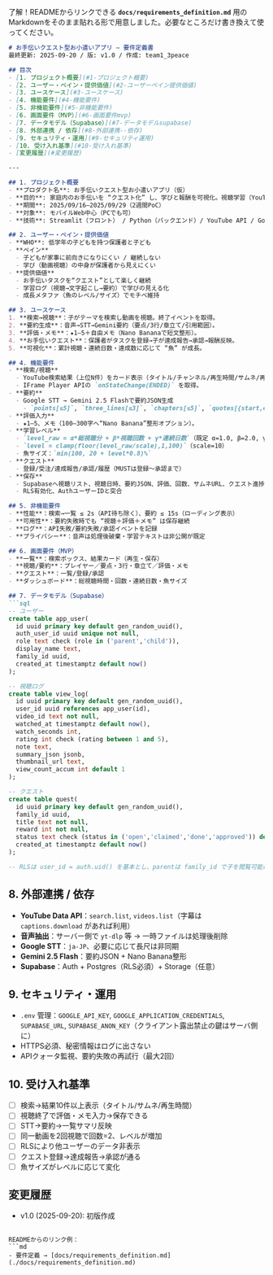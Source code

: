 了解！READMEからリンクできる **`docs/requirements_definition.md`** 用のMarkdownをそのまま貼れる形で用意しました。必要なところだけ書き換えて使ってください。

````md
# お手伝いクエスト型お小遣いアプリ – 要件定義書
最終更新: 2025-09-20 / 版: v1.0 / 作成: team1_3peace

## 目次
- [1. プロジェクト概要](#1-プロジェクト概要)
- [2. ユーザー・ペイン・提供価値](#2-ユーザーペイン提供価値)
- [3. ユースケース](#3-ユースケース)
- [4. 機能要件](#4-機能要件)
- [5. 非機能要件](#5-非機能要件)
- [6. 画面要件（MVP）](#6-画面要件mvp)
- [7. データモデル（Supabase）](#7-データモデルsupabase)
- [8. 外部連携 / 依存](#8-外部連携--依存)
- [9. セキュリティ・運用](#9-セキュリティ運用)
- [10. 受け入れ基準](#10-受け入れ基準)
- [変更履歴](#変更履歴)

---

## 1. プロジェクト概要
- **プロダクト名**: お手伝いクエスト型お小遣いアプリ（仮）
- **目的**: 家庭内のお手伝いを “クエスト化” し、学びと報酬を可視化。視聴学習（YouTube）も合わせて記録・要約化。
- **期間**: 2025/09/16–2025/09/29（2週間PoC）
- **対象**: モバイルWeb中心（PCでも可）
- **技術**: Streamlit（フロント） / Python（バックエンド）/ YouTube API / Google STT + Gemini 2.5 Flash / Supabase（Auth + DB）

## 2. ユーザー・ペイン・提供価値
- **WHO**: 低学年の子どもを持つ保護者と子ども
- **ペイン**
  - 子どもが家事に前向きになりにくい / 継続しない
  - 学び（動画視聴）の中身が保護者から見えにくい
- **提供価値**
  - お手伝いタスクを“クエスト”として楽しく継続
  - 学習ログ（視聴→文字起こし→要約）で学びの見える化
  - 成長メタファ（魚のレベル/サイズ）でモチベ維持

## 3. ユースケース
1. **検索→視聴**：子がテーマを検索し動画を視聴。終了イベントを取得。
2. **要約生成**：音声→STT→Gemini要約（要点/3行/章立て/引用範囲）。
3. **評価・メモ**：★1–5＋自由メモ（Nano Bananaで短文整形）。
4. **お手伝いクエスト**：保護者がタスクを登録→子が達成報告→承認→報酬反映。
5. **可視化**：累計視聴・連続日数・達成数に応じて “魚” が成長。

## 4. 機能要件
- **検索/視聴**
  - YouTube検索結果（上位N件）をカード表示（タイトル/チャンネル/再生時間/サムネ/再生）。
  - IFrame Player APIの `onStateChange(ENDED)` を取得。
- **要約**
  - Google STT → Gemini 2.5 Flashで要約JSON生成  
    - `points[≤5]`, `three_lines[≤3]`, `chapters[≤5]`, `quotes[{start,end}]`
- **評価入力**
  - ★1–5、メモ（100–300字へ“Nano Banana”整形オプション）。
- **学習レベル**
  - `level_raw = α*総視聴分 + β*視聴回数 + γ*連続日数`（既定 α=1.0, β=2.0, γ=1.5）  
  - `level = clamp(floor(level_raw/scale),1,100)`（scale=10）
  - 魚サイズ：`min(100, 20 + level*0.8)%`
- **クエスト**
  - 登録/受注/達成報告/承認/履歴（MUSTは登録～承認まで）
- **保存**
  - Supabaseへ視聴リスト、視聴日時、要約JSON、評価、回数、サムネURL、クエスト進捗を保存
  - RLS有効化、AuthユーザーIDと突合

## 5. 非機能要件
- **性能**：検索→一覧 ≤ 2s（API待ち除く）、要約 ≤ 15s（ローディング表示）
- **可用性**：要約失敗時でも “視聴＋評価＋メモ” は保存継続
- **ログ**：API失敗/要約失敗/承認イベントを記録
- **プライバシー**：音声は処理後破棄・学習テキストは非公開が既定

## 6. 画面要件（MVP）
- **一覧**：検索ボックス、結果カード（再生・保存）
- **視聴/要約**：プレイヤー／要点・3行・章立て／評価・メモ
- **クエスト**：一覧/登録/承認
- **ダッシュボード**：総視聴時間・回数・連続日数・魚サイズ

## 7. データモデル（Supabase）
```sql
-- ユーザー
create table app_user(
  id uuid primary key default gen_random_uuid(),
  auth_user_id uuid unique not null,
  role text check (role in ('parent','child')),
  display_name text,
  family_id uuid,
  created_at timestamptz default now()
);

-- 視聴ログ
create table view_log(
  id uuid primary key default gen_random_uuid(),
  user_id uuid references app_user(id),
  video_id text not null,
  watched_at timestamptz default now(),
  watch_seconds int,
  rating int check (rating between 1 and 5),
  note text,
  summary_json jsonb,
  thumbnail_url text,
  view_count_accum int default 1
);

-- クエスト
create table quest(
  id uuid primary key default gen_random_uuid(),
  family_id uuid,
  title text not null,
  reward int not null,
  status text check (status in ('open','claimed','done','approved')) default 'open',
  created_at timestamptz default now()
);

-- RLSは user_id = auth.uid() を基本とし、parentは family_id で子を閲覧可能に
````

## 8. 外部連携 / 依存

* **YouTube Data API**：`search.list`, `videos.list`（字幕は `captions.download` があれば利用）
* **音声抽出**：サーバー側で `yt-dlp` 等 → 一時ファイルは処理後削除
* **Google STT**：`ja-JP`、必要に応じて長尺は非同期
* **Gemini 2.5 Flash**：要約JSON + Nano Banana整形
* **Supabase**：Auth + Postgres（RLS必須）+ Storage（任意）

## 9. セキュリティ・運用

* `.env` 管理：`GOOGLE_API_KEY`, `GOOGLE_APPLICATION_CREDENTIALS`, `SUPABASE_URL`, `SUPABASE_ANON_KEY`（クライアント露出禁止の鍵はサーバ側に）
* HTTPS必須、秘密情報はログに出さない
* APIクォータ監視、要約失敗の再試行（最大2回）

## 10. 受け入れ基準

* [ ] 検索→結果10件以上表示（タイトル/サムネ/再生時間）
* [ ] 視聴終了で評価・メモ入力→保存できる
* [ ] STT→要約→一覧サマリ反映
* [ ] 同一動画を2回視聴で回数=2、レベルが増加
* [ ] RLSにより他ユーザーのデータ非表示
* [ ] クエスト登録→達成報告→承認が通る
* [ ] 魚サイズがレベルに応じて変化

## 変更履歴

* v1.0 (2025-09-20): 初版作成

````

READMEからのリンク例：
```md
- 要件定義 → [docs/requirements_definition.md](./docs/requirements_definition.md)
````

